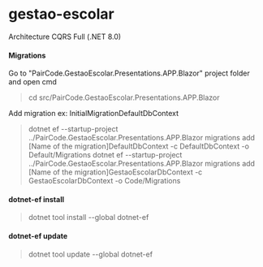 # gestao-escolar
Architecture CQRS Full (.NET 8.0)

#### Migrations

Go to "PairCode.GestaoEscolar.Presentations.APP.Blazor" project folder and open cmd
> cd src/PairCode.GestaoEscolar.Presentations.APP.Blazor

Add migration ex: InitialMigrationDefaultDbContext
> dotnet ef --startup-project ../PairCode.GestaoEscolar.Presentations.APP.Blazor migrations add [Name of the migration]DefaultDbContext -c DefaultDbContext -o Default/Migrations
> dotnet ef --startup-project ../PairCode.GestaoEscolar.Presentations.APP.Blazor migrations add [Name of the migration]GestaoEscolarDbContext -c GestaoEscolarDbContext -o Code/Migrations


#### dotnet-ef install
> dotnet tool install --global dotnet-ef

#### dotnet-ef update
> dotnet tool update --global dotnet-ef
